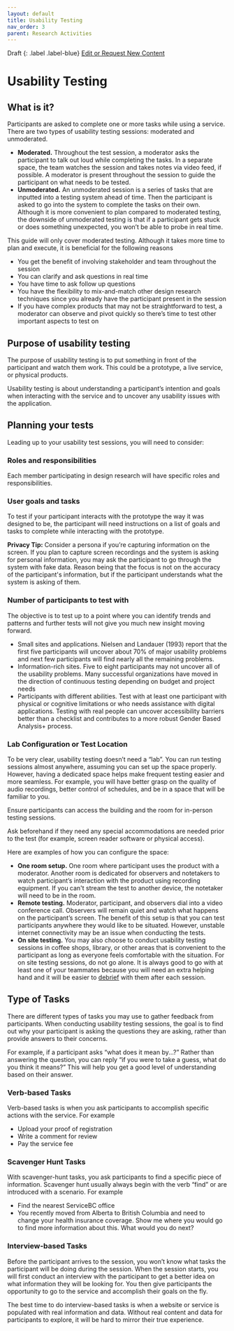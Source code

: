 ```yaml
---
layout: default
title: Usability Testing
nav_order: 3
parent: Research Activities
---
```

Draft
{: .label .label-blue}
[Edit or Request New Content](https://github.com/bcgov/user-research-guide/issues/new/choose)
# Usability Testing

## What is it?
Participants are asked to complete one or more tasks while using a service. There are two types of usability testing sessions: moderated and unmoderated.

- **Moderated.** Throughout the test session, a moderator asks the participant to talk out loud while completing the tasks. In a separate space, the team watches the session and takes notes via video feed, if possible. A moderator is present throughout the session to guide the participant on what needs to be tested.
- **Unmoderated.** An unmoderated session is a series of tasks that are inputted into a testing system ahead of time. Then the participant is asked to go into the system to complete the tasks on their own. Although it is more convenient to plan compared to moderated testing, the downside of unmoderated testing is that if a participant gets stuck or does something unexpected, you won’t be able to probe in real time.

This guide will only cover moderated testing. Although it takes more time to plan and execute, it is beneficial for the following reasons

- You get the benefit of involving stakeholder and team throughout the session
- You can clarify and ask questions in real time
- You have time to ask follow up questions
- You have the flexibility to mix-and-match other design research techniques since you already have the participant present in the session
- If you have complex products that may not be straightforward to test, a moderator can observe and pivot quickly so there’s time to test other important aspects to test on

## Purpose of usability testing
The purpose of usability testing is to put something in front of the participant and watch them work. This could be a prototype, a live service, or physical products.

Usability testing is about understanding a participant’s intention and goals when interacting with the service and to uncover any usability issues with the application.  


## Planning your tests

Leading up to your usability test sessions, you will need to consider:

### Roles and responsibilities
Each member participating in design research will have specific roles and responsibilities.

### User goals and tasks

To test if your participant interacts with the prototype the way it was designed to be, the participant will need instructions on a list of goals and tasks to complete while interacting with the prototype.

**Privacy Tip:** Consider a persona if you’re capturing information on the screen. If you plan to capture screen recordings and the system is asking for personal information, you may ask the participant to go through the system with fake data. Reason being that the focus is not on the accuracy of the participant's information, but if the participant understands what the system is asking of them.

### Number of participants to test with

The objective is to test up to a point where you can identify trends and patterns and further tests will not give you much new insight moving forward.

- Small sites and applications. Nielsen and Landauer (1993) report that the first five participants will uncover about 70% of major usability problems and next few participants will find nearly all the remaining problems.
- Information-rich sites. Five to eight participants may not uncover all of the usability problems. Many successful organizations have moved in the direction of continuous testing depending on budget and project needs
- Participants with different abilities. Test with at least one participant with physical or cognitive limitations or who needs assistance with digital applications. Testing with real people can uncover accessibility barriers better than a checklist and contributes to a more robust Gender Based Analysis+ process.

### Lab Configuration or Test Location

To be very clear, usability testing doesn’t need a “lab”. You can run testing sessions almost anywhere, assuming you can set up the space properly. However, having a dedicated space helps make frequent testing easier and more seamless. For example, you will have better grasp on the quality of audio recordings, better control of schedules, and be in a space that will be familiar to you.

Ensure participants can access the building and the room for in-person testing sessions.

Ask beforehand if they need any special accommodations are needed prior to the test (for example, screen reader software or physical access).

Here are examples of how you can configure the space:

- **One room setup.** One room where participant uses the product with a moderator. Another room is dedicated for observers and notetakers to watch participant’s interaction with the product using recording equipment. If you can't stream the test to another device, the notetaker will need to be in the room.
- **Remote testing.** Moderator, participant, and observers dial into a video conference call. Observers will remain quiet and watch what happens on the participant’s screen. The benefit of this setup is that you can test participants anywhere they would like to be situated. However, unstable internet connectivity may be an issue when conducting the tests.
- **On site testing.** You may also choose to conduct usability testing sessions in coffee shops, library, or other areas that is convenient to the participant as long as everyone feels comfortable with the situation. For on site testing sessions, do not go alone. It is always good to go with at least one of your teammates because you will need an extra helping hand and it will be easier to [debrief]() with them after each session.

## Type of Tasks

There are different types of tasks you may use to gather feedback from participants. When conducting usability testing sessions, the goal is to find out why your participant is asking the questions they are asking, rather than provide answers to their concerns.

For example, if a participant asks “what does it mean by...?” Rather than answering the question, you can reply “if you were to take a guess, what do you think it means?” This will help you get a good level of understanding based on their answer.

### Verb-based Tasks

Verb-based tasks is when you ask participants to accomplish specific actions with the service. For example

- Upload your proof of registration
- Write a comment for review
- Pay the service fee

### Scavenger Hunt Tasks

With scavenger-hunt tasks, you ask participants to find a specific piece of information. Scavenger hunt usually always begin with the verb “find” or are introduced with a scenario. For example

- Find the nearest ServiceBC office
- You recently moved from Alberta to British Columbia and need to change your health insurance coverage. Show me where you would go to find more information about this. What would you do next?

### Interview-based Tasks

Before the participant arrives to the session, you won’t know what tasks the participant will be doing during the session. When the session starts, you will first conduct an interview with the participant to get a better idea on what information they will be looking for. You then give participants the opportunity to go to the service and accomplish their goals on the fly.

The best time to do interview-based tasks is when a website or service is populated with real information and data. Without real content and data for participants to explore, it will be hard to mirror their true experience.
